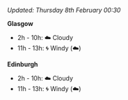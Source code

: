*Updated: Thursday 8th February 00:30*

**Glasgow**

* 2h - 10h: :cloud: Cloudy
* 11h - 13h: :cyclone: Windy (:cloud:)

**Edinburgh**

* 2h - 10h: :cloud: Cloudy
* 11h - 13h: :cyclone: Windy (:cloud:)
